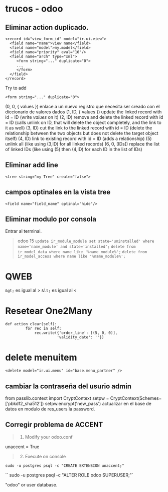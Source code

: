 # trucos  - odoo 
## Eliminar action duplicado.
```
<record id="view_form_id" model="ir.ui.view">
  <field name="name">view name</field>
  <field name="model">my.model</field>
  <field name="priority" eval="10"/>
  <field name="arch" type="xml">
     <form string="..." duplicate="0">
     ...
     </form>
  </field>
</record>
```

Try to add 

```<form string="..." duplicate="0">```

(0, 0,  { values })    enlace a un nuevo registro que necesita ser creado con el diccionario de valores dados
(1, ID, { values })    update the linked record with id = ID (write *values* on it)
(2, ID)                remove and delete the linked record with id = ID (calls unlink on ID, that will delete the object completely, and the link to it as well)
(3, ID)                cut the link to the linked record with id = ID (delete the relationship between the two objects but does not delete the target object itself)
(4, ID)                link to existing record with id = ID (adds a relationship)
(5)                    unlink all (like using (3,ID) for all linked records)
(6, 0, [IDs])          replace the list of linked IDs (like using (5) then (4,ID) for each ID in the list of IDs)

## Eliminar add line
``` <tree string="my Tree" create="false"> ```
## campos optinales en la vista tree
 ```<field name="field_name" optinal="hide"/>```
## Eliminar modulo por consola 
Entrar al terminal.
> odoo 15
```update ir_module_module set state='uninstalled' where name='name_module' and state='installed';```
```delete from ir_model_data where name like '%name_module%';```
```delete from ir_model_access where name like '%name_module%';```
# QWEB
```&gt;``` es igual al >
```&lt;``` es igual al <


# Resetear One2Many
``` 
def action_clear(self):
         for rec in self:
             rec.write({'order_line': [(5, 0, 0)],
                       'validity_date': ''})
  ```
# delete menuitem
```
<delete model="ir.ui.menu" id="base.menu_partner" />
```
## cambiar la contraseña del usurio admin

  from passlib.context import CryptContext
  setpw = CryptContext(Schemes=['pbkdf2_sha512'])
  setpw.encrypt('new_pass')
  actualizar en el base de datos en modulo de res_users la password.


## Corregir problema de ACCENT

> 1. Modify your odoo.conf

  unaccent = True

> 2. Execute on console

``sudo -u postgres psql -c "CREATE EXTENSION unaccent;"``

`` sudo -u postgres psql -c "ALTER ROLE odoo SUPERUSER;"`

"odoo" or user database.
